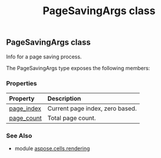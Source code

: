 ﻿---
title: PageSavingArgs class
second_title: Aspose.Cells for Python via .NET API References
description: 
type: docs
weight: 60
url: /aspose.cells.rendering/pagesavingargs/
is_root: false
---

## PageSavingArgs class

Info for a page saving process.



The PageSavingArgs type exposes the following members:

### Properties
| Property | Description |
| :- | :- |
| [page_index](/cells/python-net/aspose.cells.rendering/pagesavingargs/page_index) | Current page index, zero based. |
| [page_count](/cells/python-net/aspose.cells.rendering/pagesavingargs/page_count) | Total page count. |



### See Also
* module [aspose.cells.rendering](..)
